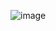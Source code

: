 ![image](https://github.com/Airijko/airijko.github.io/assets/108564192/39e2d9e4-0cc7-4d1c-a77c-8d80d643ca6c)

